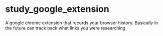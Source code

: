 # study_google_extension
A google chrome extension that records your browser history. Basically in the future can track back what links you were researching
